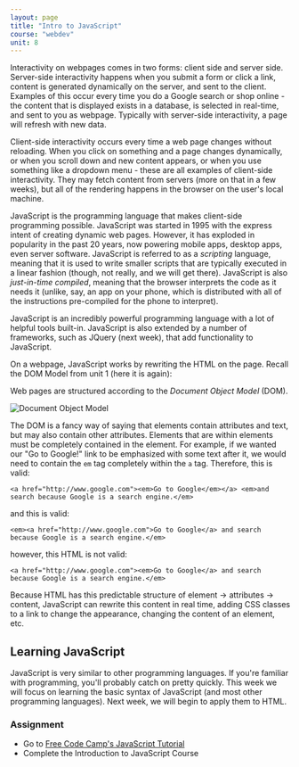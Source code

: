 ```yaml
---
layout: page
title: "Intro to JavaScript"
course: "webdev"
unit: 8
---
```

Interactivity on webpages comes in two forms: client side and server side. Server-side interactivity happens when you submit a form or click a link, content is generated dynamically on the server, and sent to the client. Examples of this occur every time you do a Google search or shop online - the content that is displayed exists in a database, is selected in real-time, and sent to you as webpage. Typically with server-side interactivity, a page will refresh with new data.

Client-side interactivity occurs every time a web page changes without reloading. When you click on something and a page changes dynamically, or when you scroll down and new content appears, or when you use something like a dropdown menu - these are all examples of client-side interactivity. They may fetch content from servers (more on that in a few weeks), but all of the rendering happens in the browser on the user's local machine.

JavaScript is the programming language that makes client-side programming possible. JavaScript was started in 1995 with the express intent of creating dynamic web pages. However, it has exploded in popularity in the past 20 years, now powering mobile apps, desktop apps, even server software. JavaScript is referred to as a _scripting_ language, meaning that it is used to write smaller scripts that are typically executed in a linear fashion (though, not really, and we will get there). JavaScript is also _just-in-time compiled_, meaning that the browser interprets the code as it needs it (unlike, say, an app on your phone, which is distributed with all of the instructions pre-compiled for the phone to interpret). 

JavaScript is an incredibly powerful programming language with a lot of helpful tools built-in. JavaScript is also extended by a number of frameworks, such as JQuery (next week), that add functionality to JavaScript. 

On a webpage, JavaScript works by rewriting the HTML on the page. Recall the DOM Model from unit 1 (here it is again):

Web pages are structured according to the _Document Object Model_ (DOM). 
<div class="text-center">
<img src="https://upload.wikimedia.org/wikipedia/commons/thumb/5/5a/DOM-model.svg/1200px-DOM-model.svg.png" alt="Document Object Model" style="max-width: 50%;">
</div>

The DOM is a fancy way of saying that elements contain attributes and text, but may also contain other attributes. Elements that are within elements must be completely contained in the element. For example, if we wanted our "Go to Google!" link to be emphasized with some text after it, we would need to contain the ```em``` tag completely within the ```a``` tag. Therefore, this is valid:

	<a href="http://www.google.com"><em>Go to Google</em></a> <em>and search because Google is a search engine.</em>

and this is valid:

	<em><a href="http://www.google.com">Go to Google</a> and search because Google is a search engine.</em>

however, this HTML is not valid:

	<a href="http://www.google.com"><em>Go to Google</a> and search because Google is a search engine.</em>
	

Because HTML has this predictable structure of element -> attributes -> content, JavaScript can rewrite this content in real time, adding CSS classes to a link to change the appearance, changing the content of an element, etc. 

## Learning JavaScript
JavaScript is very similar to other programming languages. If you're familiar with programming, you'll probably catch on pretty quickly. This week we will focus on learning the basic syntax of JavaScript (and most other programming languages). Next week, we will begin to apply them to HTML.

### Assignment
* Go to [Free Code Camp's JavaScript Tutorial](https://www.freecodecamp.org/learn/javascript-algorithms-and-data-structures/#basic-javascript)
* Complete the Introduction to JavaScript Course

